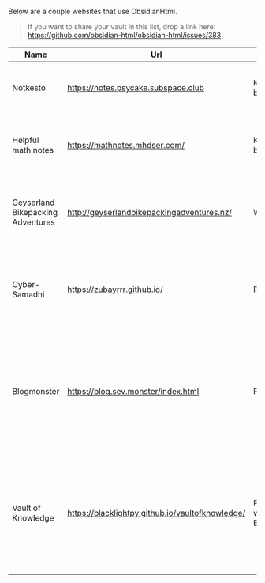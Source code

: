 Below are a couple websites that use ObsidianHtml. 

> If you want to share your vault in this list, drop a link here: https://github.com/obsidian-html/obsidian-html/issues/383

| Name | Url | Type | Description |
| -- | -- | -- | -- |
| Notkesto | https://notes.psycake.subspace.club | Knowlegde base | Personal collection of notes. Mostly geared toward mathematics. |
| Helpful math notes | https://mathnotes.mhdser.com/ | Knowlegde base | A collection of helpful notes and info on key topics within undergraduate math courses.|
| Geyserland Bikepacking Adventures | http://geyserlandbikepackingadventures.nz/ | Website | Geyserland Bikepacking Adventures promotes bikepacking in the Rotorua region |
| Cyber-Samadhi | https://zubayrrr.github.io/ | Personal wiki | This is [my](https://zubayrrr.github.io/archive/about.html) \[zubayrrr's\] personal wiki, a commonplace book, a [digital garden](https://zubayrrr.github.io/archive/Digital%20Garden.html), a [Second Brain](https://zubayrrr.github.io/archive/Second%20Brain.html); notes by me, for me. |
| Blogmonster | https://blog.sev.monster/index.html | Personal wiki | This blog is an attempt to clean up and publish some of my more complete [musings](https://blog.sev.monster/obs.html/tags/musing/index.html) into a format that might be interesting or helpful to someone—perhaps future me. |
| Vault of Knowledge | https://blacklightpy.github.io/vaultofknowledge/ | Personal wiki/Knowledge Base | "I hope to turn this site into something useful which I can share with my friends, and everyone else as well. Most of the notes are in the **World Building/Science and Engineering** folder."|











